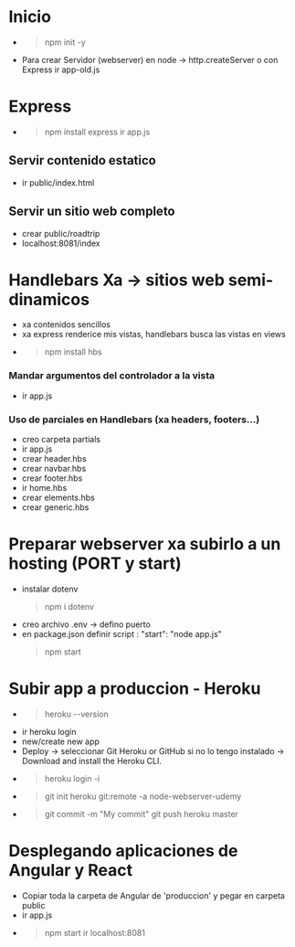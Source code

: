 # Inicio
- >npm init -y
- Para crear Servidor (webserver) en node -> http.createServer o con Express
  ir app-old.js

# Express
- >npm install express
  ir app.js
## Servir contenido estatico
- ir public/index.html
## Servir un sitio web completo
- crear public/roadtrip
- localhost:8081/index

# Handlebars Xa -> sitios web semi-dinamicos 
- xa contenidos sencillos
- xa express renderice mis vistas, handlebars busca las vistas en views
- >npm install hbs
### Mandar argumentos del controlador a la vista 
- ir app.js
### Uso de parciales en Handlebars (xa headers, footers...)
- creo carpeta partials
- ir app.js
- crear header.hbs
- crear navbar.hbs
- crear footer.hbs
- ir home.hbs
- crear elements.hbs
- crear generic.hbs

# Preparar webserver xa subirlo a un hosting (PORT y start)
- instalar dotenv
  >npm i dotenv
- creo archivo .env -> defino puerto
- en package.json definir script : "start": "node app.js"
  >npm start

# Subir app a produccion - Heroku
- >heroku --version
- ir heroku login
- new/create new app
- Deploy -> seleccionar Git Heroku or GitHub 
  si no lo tengo instalado -> Download and install the Heroku CLI.
- >heroku login -i
- >git init
  >heroku git:remote -a node-webserver-udemy
- >git commit -m "My commit"
  >git push heroku master

# Desplegando aplicaciones de Angular y React
- Copiar toda la carpeta de Angular de 'produccion' y pegar en carpeta public
- ir app.js
- >npm start
  ir localhost:8081